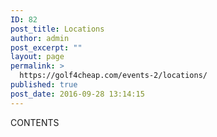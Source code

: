 ```yaml
---
ID: 82
post_title: Locations
author: admin
post_excerpt: ""
layout: page
permalink: >
  https://golf4cheap.com/events-2/locations/
published: true
post_date: 2016-09-28 13:14:15
---
```

CONTENTS